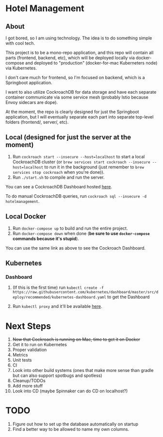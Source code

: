 # Hotel Management

## About

I got bored, so I am using technology. The idea is to do something simple with cool tech.

This project is to be a mono-repo application, and this repo will contain all parts (frontend, backend, etc), which
will be deployed locally via docker-compose and deployed to "production" (docker-for-mac Kuberneters node) via
Kubernetes.

I don't care much for frontend, so I'm focused on backend, which is a Springboot application.

I want to also utilize CockroachDB for data storage and have each separate container communicate via some service mesh
(probably Istio because Envoy sidecars are dope).

At the moment, the repo is clearly designed for just the Springboot application, but I will eventually separate each
part into separate top-level folders (frontend/, server/, etc).

## Local (designed for just the server at the moment)

1. Run `cockroach start --insecure --host=localhost` to start a local CockroachDB cluster
(or `brew services start cockroach --insecure --host=localhost` to run it in the background
(just remember to `brew services stop cockroach` when you're done)).
2. Run `./start.sh` to compile and run the server.

You can see a CockroachDB Dashboard hosted [here](http://localhost:8080).

To do manual CockroachDB queries, run `cockroach sql --insecure -d hotelmanagement`.

## Local Docker

1. Run `docker-compose up` to build and run the entire project.
2. Run `docker-compose down` when done (**be sure to use `docker-compose` commands because it's stupid**).

You can use the same link as above to see the Cockroach Dashboard.

## Kubernetes

### Dashboard

1. (If this is the first time) run
`kubectl create -f https://raw.githubusercontent.com/kubernetes/dashboard/master/src/deploy/recommended/kubernetes-dashboard.yaml`
to get the Dashboard

2. Run `kubectl proxy` and it'll be available [here](http://localhost:8001/api/v1/namespaces/kube-system/services/https:kubernetes-dashboard:/proxy/).

# Next Steps

1. ~~Now that Cockroach is running on Mac, time to get it on Docker~~
2. Get it to run on Kubernetes
3. Proper validation
4. Metrics
5. Unit tests
6. CI
7. Look into other build systems (ones that make more sense than gradle but can also support spotbugs and spotless)
7. Cleanup/TODOs
8. Add more stuff
9. Look into CD (maybe Spinnaker can do CD on localhost?)

# TODO

1. Figure out how to set up the database automatically on startup
2. Find a better way to be allowed to name my own columns.
